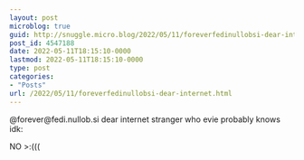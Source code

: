 ```yaml
---
layout: post
microblog: true
guid: http://snuggle.micro.blog/2022/05/11/foreverfedinullobsi-dear-internet.html
post_id: 4547188
date: 2022-05-11T18:15:10-0000
lastmod: 2022-05-11T18:15:10-0000
type: post
categories:
- "Posts"
url: /2022/05/11/foreverfedinullobsi-dear-internet.html
---
```

<p>@forever@fedi.nullob.si dear internet stranger who evie probably knows idk:</p><p>NO &gt;:(((</p>
